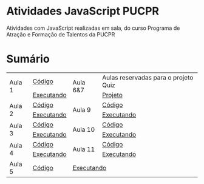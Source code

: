 # Atividades JavaScript PUCPR
Atividades com JavaScript realizadas em sala, do curso Programa de Atração e Formação de Talentos da PUCPR

# Sumário

<table>
    <tr>
        <td rowspan="2">Aula 1</td><td><a href="https://github.com/Salgado2004/Atividades_JavaScript_PUCPR/tree/main/aula1">Código</a></td>
        <td rowspan="2">Aula 6&7</td><td>Aulas reservadas para o projeto Quiz</td>
    </tr>
    <tr>
        <td><a href="https://salgado2004.github.io/Atividades_JavaScript_PUCPR/aula1/aula1.html" target="_blank">Executando</a></td>
        <td><a href="https://github.com/Salgado2004/Quiz-Javascript" target="_blank">Projeto</a></td>
    </tr>
    <tr>
        <td rowspan="2">Aula 2</td><td><a href="https://github.com/Salgado2004/Atividades_JavaScript_PUCPR/tree/main/aula2">Código</a></td>
        <td rowspan="2">Aula 9</td><td><a href="https://github.com/Salgado2004/Atividades_JavaScript_PUCPR/tree/main/aula9">Código</a></td>
    </tr>
    <tr>
        <td><a href="https://salgado2004.github.io/Atividades_JavaScript_PUCPR/aula2/aula2.html" target="_blank">Executando</a></td>
        <td><a href="https://salgado2004.github.io/Atividades_JavaScript_PUCPR/aula9/aula9.html" target="_blank">Executando</a></td>
    </tr>
    <tr>
        <td rowspan="2">Aula 3</td><td><a href="https://github.com/Salgado2004/Atividades_JavaScript_PUCPR/tree/main/aula3">Código</a></td><td rowspan="2">Aula 10</td>
        <td><a href="https://github.com/Salgado2004/Atividades_JavaScript_PUCPR/tree/main/aula10">Código</a></td>
    </tr>
    <tr>
        <td><a href="https://salgado2004.github.io/Atividades_JavaScript_PUCPR/aula3/aula3.html" target="_blank">Executando</a></td>
        <td><a href="https://salgado2004.github.io/Atividades_JavaScript_PUCPR/aula10/aula10.html" target="_blank">Executando</a></td>
    </tr>
    <tr>
        <td rowspan="2">Aula 4</td><td><a href="https://github.com/Salgado2004/Atividades_JavaScript_PUCPR/tree/main/aula4">Código</a></td><td rowspan="2">Aula 11</td>
        <td><a href="https://github.com/Salgado2004/Atividades_JavaScript_PUCPR/tree/main/aula11">Código</a></td>
    </tr>
    <tr>
        <td><a href="https://salgado2004.github.io/Atividades_JavaScript_PUCPR/aula4/aula4.html" target="_blank">Executando</a></td>
        <td><a href="https://salgado2004.github.io/Atividades_JavaScript_PUCPR/aula11/aula11.html" target="_blank">Executando</a></td>
    </tr>
    <tr>
        <td>Aula 5</td><td><a href="https://github.com/Salgado2004/Atividades_JavaScript_PUCPR/tree/main/aula5">Código</a></td>
        <td colspan="2"><a href="https://salgado2004.github.io/Atividades_JavaScript_PUCPR/aula5/aula5.html" target="_blank">Executando</a></td>
    </tr>
</table>




